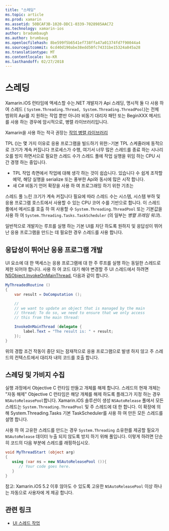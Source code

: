 ```yaml
---
title: "스레딩"
ms.topic: article
ms.prod: xamarin
ms.assetid: 50BCAF3B-1020-DDC1-0339-7028985AAC72
ms.technology: xamarin-ios
author: bradumbaugh
ms.author: brumbaug
ms.openlocfilehash: 8be599f5b6541ef738ffa47a01374fd7f90044a4
ms.sourcegitcommit: 6cd40d190abe38edd50fc74331be15324a845a28
ms.translationtype: MT
ms.contentlocale: ko-KR
ms.lasthandoff: 02/27/2018
---
```

# <a name="threading"></a>스레딩

Xamarin.iOS 런타임에 액세스할 수는.NET 개발자가 Api 스레딩, 명시적 둘 다 사용 하 여 스레드 ( `System.Threading.Thread, System.Threading.ThreadPool`)는 전체 범위의 Api를 지 원하는 작업 뿐만 아니라 비동기 대리자 패턴 또는 BeginXXX 메서드를 사용 하는 경우에 암시적으로, 병렬 라이브러리입니다.



Xamarin을 사용 하는 적극 권장는 [작업 병렬 라이브러리](http://msdn.microsoft.com/en-us/library/dd460717.aspx)

 TPL ()는 몇 가지 이유로 응용 프로그램을 빌드하기 위한:-기본 TPL 스케줄러에 동적으로 크기가 계속 커집니다 프로세스가 수행, 여기서 너무 많은 스레드를 종료 하는 시나리오를 방지 하면서으로 필요한 스레드 수가 스레드 풀에 작업 실행을 위임 하는 CPU 시간 경쟁 하는 중입니다. 
-  TPL 작업 측면에서 작업에 대해 생각 하는 것이 쉽습니다. 있습니다 수 쉽게 조작할 예약, 해당 실행을 serialize 또는 풍부한 Api와 동시에 많은 시작 합니다. 
-  새 C# 비동기 언어 확장을 사용 하 여 프로그래밍 하기 위한 기초는 


스레드 풀 느린 크기가 계속 커집니다 필요에 따라 스레드 수는 시스템, 시스템 부하 및 응용 프로그램 호스트에서 사용할 수 있는 CPU 코어 수를 기반으로 합니다. 이 스레드 풀에서 메서드를 호출 하 여 사용할 수 `System.Threading.ThreadPool` 또는 기본값을 사용 하 여 `System.Threading.Tasks.TaskScheduler` (의 일부는 *병렬 프레임 워크*).

일반적으로 개발자는 루프를 실행 하는 기본 UI를 차단 하도록 원하지 및 응답성이 뛰어난 응용 프로그램을 만드는 데 필요한 경우 스레드를 사용 합니다.

 <a name="Developing_Responsive_Applications" />


## <a name="developing-responsive-applications"></a>응답성이 뛰어난 응용 프로그램 개발

UI 요소에 대 한 액세스는 응용 프로그램에 대 한 주 루프를 실행 하는 동일한 스레드로 제한 되어야 합니다. 사용 하 여 코드 대기 해야 변경할 주 UI 스레드에서 하려면 [NSObject.InvokeOnMainThread](https://developer.xamarin.com/api/type/Foundation.NSObject/), 다음과 같이 합니다.

```csharp
MyThreadedRoutine ()  
{  
    var result = DoComputation ();  

    //
    // we want to update an object that is managed by the main
    // thread; To do so, we need to ensure that we only access
    // this from the main thread:

    InvokeOnMainThread (delegate {  
        label.Text = "The result is: " + result;  
    });
}
```

위의 경합 조건 작동이 중단 되는 잠재적으로 응용 프로그램으로 발생 하지 않고 주 스레드의 컨텍스트에서 대리자 내의 코드를 호출 합니다.

 <a name="Threading_and_Garbage_Collection" />


## <a name="threading-and-garbage-collection"></a>스레딩 및 가비지 수집

실행 과정에서 Objective C 런타임 만들고 개체를 해제 합니다. 스레드의 현재 개체는 "자동 해제" Objective C 런타임은 해당 개체를 해제 하도록 플래그가 지정 하는 경우 `NSAutoReleasePool`합니다. Xamarin.iOS 솔루션이 생성 `NSAutoRelease` 풀에서 모든 스레드는 `System.Threading.ThreadPool` 및 주 스레드에 대 한 합니다. 이 확장에 의해 System.Threading.Tasks 기본 TaskScheduler를 사용 하 여 만든 모든 스레드를 설명 합니다.

사용 하 여 고유한 스레드를 만드는 경우 `System.Threading` 소유한를 제공할 필요가 `NSAutoRelease` 데이터 누출 되지 않도록 방지 하기 위해 풀입니다. 이렇게 하려면 단순히 코드의 다음 부분에 스레드를 래핑하십시오.

```csharp
void MyThreadStart (object arg)
{
   using (var ns = new NSAutoReleasePool ()){
      // Your code goes here.
   }
}
```

참고: Xamarin.iOS 5.2 이후 않아도 수 있도록 고유한 `NSAutoReleasePool` 이상 하나는 자동으로 사용자에 게 제공 합니다.


## <a name="related-links"></a>관련 링크

- [UI 스레드 작업](~/ios/user-interface/ios-ui/ui-thread.md)
